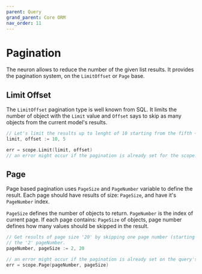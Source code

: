 ```yaml
---
parent: Query
grand_parent: Core ORM
nav_order: 11
---
```

# Pagination

The neuron allows to reduce the number of the given list results. It provides the pagination system, on the `LimitOffset` or `Page` base.

## Limit Offset

The `LimitOffset` pagination type is well known from SQL. It limits the number of object with the `Limit` value and `Offset` says to skip as many objects from the current model's results.


```go
// Let's limit the results up to lenght of 10 starting from the fifth + 1
limit, offset := 10, 5

err = scope.Limit(limit, offset)
// an error might occur if the pagination is already set for the scope.
```


## Page

Page based pagination uses `PageSize` and `PageNumber` variable to define the result. Each page should have results of size: `PageSize`, and have it's `PageNumber` index.

`PageSize` defines the number of objects to return.
`PageNumber` is the index of current page. If each page contains: `PageSize` of objects, page number defines how many values should be skipped in the result.

```go
// Get results of page size '20' by skipping one page number (starting from 
// the '2' pageNumber.
pageNumber, pageSize := 2, 20

// an error might occur if the pagination is already set on the query's scope.
err = scope.Page(pageNumber, pageSize)
```




